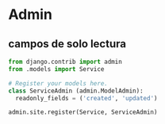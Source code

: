 # Admin

## campos de solo lectura
```python
from django.contrib import admin
from .models import Service

# Register your models here.
class ServiceAdmin (admin.ModelAdmin):
  readonly_fields = ('created', 'updated')

admin.site.register(Service, ServiceAdmin)
```
